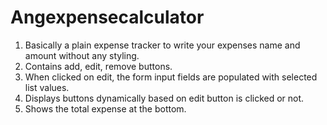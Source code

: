 # Angexpensecalculator

1. Basically a plain expense tracker to write your expenses name and amount without any styling.
2. Contains add, edit, remove buttons.
3. When clicked on edit, the form input fields are populated with selected list values.
4. Displays buttons dynamically based on edit button is clicked or not.
5. Shows the total expense at the bottom.


